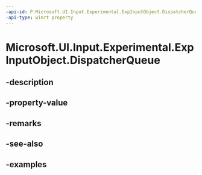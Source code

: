 ```yaml
---
-api-id: P:Microsoft.UI.Input.Experimental.ExpInputObject.DispatcherQueue
-api-type: winrt property
---
```


# Microsoft.UI.Input.Experimental.ExpInputObject.DispatcherQueue

<!--
public Microsoft.System.DispatcherQueue DispatcherQueue { get; }
-->


## -description

## -property-value

## -remarks

## -see-also

## -examples


